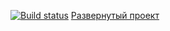 [![Build status](https://ci.appveyor.com/api/projects/status/rkul9jlsa6i08aqv?svg=true)](https://ci.appveyor.com/project/MihailOkatev/ahj-3-2)
[Развернутый проект](https://mihailokatev.github.io/AHJ-3.2/)
